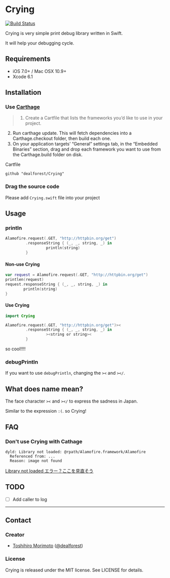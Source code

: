 # Crying
[![Build Status](http://img.shields.io/travis/dealforest/Crying.svg?style=flat)](http://travis-ci.org/dealforest/Crying)

Crying is very simple print debug library written in Swift.

It will help your debugging cycle.

## Requirements

* iOS 7.0+ / Mac OSX 10.9+
* Xcode 6.1

## Installation

### Use [Carthage](https://github.com/Carthage/Carthage)


> 1. Create a Cartfile that lists the frameworks you’d like to use in your project.
2. Run carthage update. This will fetch dependencies into a Carthage.checkout folder, then build each one.
3. On your application targets’ “General” settings tab, in the “Embedded Binaries” section, drag and drop each framework you want to use from the Carthage.build folder on disk.

Cartfile
```
github "dealforest/Crying"
```

### Drag the source code

Please add `Crying.swift` file into your project

## Usage

### println

```Swift
Alamofire.request(.GET, "http://httpbin.org/get")
         .responseString { (_, _, string, _) in
                  println(string)
         }
```

#### Non-use Crying
```Swift
var request = Alamofire.request(.GET, "http://httpbin.org/get")
printlen(request)
request.responseString { (_, _, string, _) in
        println(string)
}
```

#### Use Crying
```Swift
import Crying

Alamofire.request(.GET, "http://httpbin.org/get")><
         .responseString { (_, _, string, _) in
                  ><string or string><
         }
```

so cool!!!!

### debugPrintln

If you want to use `debugPrintln`, changing the `><` and `></`.

## What does name mean?

The face character `><` and `></` to express the sadness in Japan.

Similar to the expression `:(`. so Crying!

## FAQ

### Don't use Crying with Cathage

```
dyld: Library not loaded: @rpath/Alamofire.framework/Alamofire
  Referenced from: ...
  Reason: image not found
```

[Library not loaded エラー？ここを見直そう](http://qiita.com/kakipo/items/3cd87e00bc96bc3888b2)

## TODO
- [ ] Add caller to log

---

## Contact

### Creator

- [Toshihiro Morimoto](http://github.com/dealforest) ([@dealforest](https://twitter.com/dealforest))

### License

Crying is released under the MIT license. See LICENSE for details.
